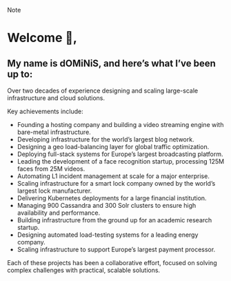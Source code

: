 

> [!NOTE]
> # Welcome 👋,
> ## My name is dOMiNiS, and here’s what I’ve been up to:
>
> Over two decades of experience designing and scaling large-scale infrastructure and cloud solutions.
>
> Key achievements include:
> - Founding a hosting company and building a video streaming engine with bare-metal infrastructure.  
> - Developing infrastructure for the world’s largest blog network.  
> - Designing a geo load-balancing layer for global traffic optimization.  
> - Deploying full-stack systems for Europe’s largest broadcasting platform.  
> - Leading the development of a face recognition startup, processing 125M faces from 25M videos.  
> - Automating L1 incident management at scale for a major enterprise.  
> - Scaling infrastructure for a smart lock company owned by the world’s largest lock manufacturer.  
> - Delivering Kubernetes deployments for a large financial institution.  
> - Managing 900 Cassandra and 300 Solr clusters to ensure high availability and performance.  
> - Building infrastructure from the ground up for an academic research startup.  
> - Designing automated load-testing systems for a leading energy company.  
> - Scaling infrastructure to support Europe’s largest payment processor.  
> 
> Each of these projects has been a collaborative effort, focused on solving complex challenges with practical, scalable solutions.
>
> 
